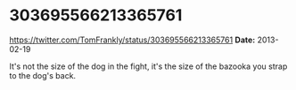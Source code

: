 # 303695566213365761
https://twitter.com/TomFrankly/status/303695566213365761
**Date:** 2013-02-19

It's not the size of the dog in the fight, it's the size of the bazooka you strap to the dog's back.
